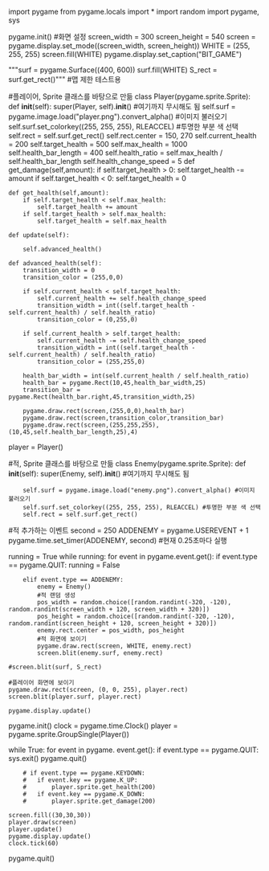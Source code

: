 import pygame
from pygame.locals import *
import random
import pygame, sys

pygame.init()
#화면 설정
screen_width = 300
screen_height = 540
screen = pygame.display.set_mode((screen_width, screen_height))
WHITE = (255, 255, 255)
screen.fill(WHITE)
pygame.display.set_caption("BIT_GAME")

"""surf = pygame.Surface((400, 600))
surf.fill(WHITE)
S_rect = surf.get_rect()""" #맵 제한 테스트용


#플레이어, Sprite 클래스를 바탕으로 만듦
class Player(pygame.sprite.Sprite):
    def __init__(self):
        super(Player, self).__init__() #여기까지 무시해도 됨
        self.surf = pygame.image.load("player.png").convert_alpha() #이미지 불러오기
        self.surf.set_colorkey((255, 255, 255), RLEACCEL) #투명한 부분 색 선택
        self.rect = self.surf.get_rect()
        self.rect.center = 150, 270
        self.current_health = 200
        self.target_health = 500
        self.max_health = 1000
        self.health_bar_length = 400
        self.health_ratio = self.max_health / self.health_bar_length
        self.health_change_speed = 5
    def get_damage(self,amount):
        if self.target_health > 0:
            self.target_health -= amount
        if self.target_health < 0:
            self.target_health = 0

    def get_health(self,amount):
        if self.target_health < self.max_health:
            self.target_health += amount
        if self.target_health > self.max_health:
            self.target_health = self.max_health

    def update(self):
		
        self.advanced_health()
		
    def advanced_health(self):
        transition_width = 0
        transition_color = (255,0,0)

        if self.current_health < self.target_health:
            self.current_health += self.health_change_speed
            transition_width = int((self.target_health - self.current_health) / self.health_ratio)
            transition_color = (0,255,0)

        if self.current_health > self.target_health:
            self.current_health -= self.health_change_speed 
            transition_width = int((self.target_health - self.current_health) / self.health_ratio)
            transition_color = (255,255,0)

        health_bar_width = int(self.current_health / self.health_ratio)
        health_bar = pygame.Rect(10,45,health_bar_width,25)
        transition_bar = pygame.Rect(health_bar.right,45,transition_width,25)
		
        pygame.draw.rect(screen,(255,0,0),health_bar)
        pygame.draw.rect(screen,transition_color,transition_bar)	
        pygame.draw.rect(screen,(255,255,255),(10,45,self.health_bar_length,25),4)
player = Player()


#적, Sprite 클래스를 바탕으로 만듦
class Enemy(pygame.sprite.Sprite):
    def __init__(self):
        super(Enemy, self).__init__() #여기까지 무시해도 됨

        self.surf = pygame.image.load("enemy.png").convert_alpha() #이미지 불러오기
        self.surf.set_colorkey((255, 255, 255), RLEACCEL) #투명한 부분 색 선택
        self.rect = self.surf.get_rect()
        
#적 추가하는 이벤트
second = 250
ADDENEMY = pygame.USEREVENT + 1
pygame.time.set_timer(ADDENEMY, second) #현재 0.25초마다 실행


running = True
while running:
    for event in pygame.event.get():
        if event.type == pygame.QUIT:
            running = False

        elif event.type == ADDENEMY:
            enemy = Enemy()
            #적 랜덤 생성
            pos_width = random.choice([random.randint(-320, -120), random.randint(screen_width + 120, screen_width + 320)])
            pos_height = random.choice([random.randint(-320, -120), random.randint(screen_height + 120, screen_height + 320)])
            enemy.rect.center = pos_width, pos_height
            #적 화면에 보이기
            pygame.draw.rect(screen, WHITE, enemy.rect)
            screen.blit(enemy.surf, enemy.rect)

    #screen.blit(surf, S_rect)

    #플레이어 화면에 보이기
    pygame.draw.rect(screen, (0, 0, 255), player.rect)
    screen.blit(player.surf, player.rect)

    pygame.display.update()
pygame.init()
clock = pygame.time.Clock()
player = pygame.sprite.GroupSingle(Player())

while True:
	for event in pygame. event.get():
		if event.type == pygame.QUIT:
			sys.exit()
			pygame.quit()
			
		# if event.type == pygame.KEYDOWN:
		# 	if event.key == pygame.K_UP:
		# 		player.sprite.get_health(200)
		# 	if event.key == pygame.K_DOWN:
		# 		player.sprite.get_damage(200)

	screen.fill((30,30,30))
	player.draw(screen)
	player.update()
	pygame.display.update()
	clock.tick(60)
pygame.quit()
